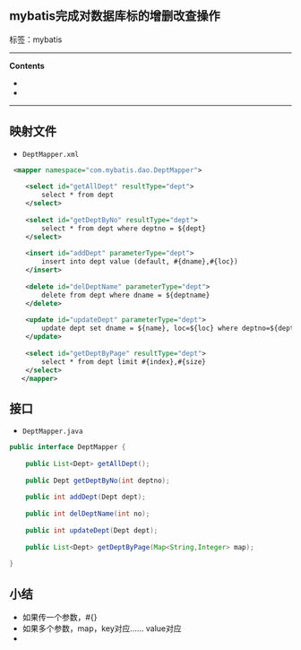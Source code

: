 ## mybatis完成对数据库标的增删改查操作

标签：mybatis

****

**Contents**

- []()
- []()

------

## 映射文件

- `DeptMapper.xml`

```xml
 <mapper namespace="com.mybatis.dao.DeptMapper">
   	 
   	<select id="getAllDept" resultType="dept">
   		select * from dept
   	</select>
   	
   	<select id="getDeptByNo" resultType="dept">
   		select * from dept where deptno = ${dept}
   	</select>
   	
   	<insert id="addDept" parameterType="dept">
   		insert into dept value (default, #{dname},#{loc})
   	</insert>
   	
   	<delete id="delDeptName" parameterType="dept">
   		delete from dept where dname = ${deptname}
   	</delete>
   	
   	<update id="updateDept" parameterType="dept">
   		update dept set dname = ${name}, loc=${loc} where deptno=${deptno}
   	</update>
   	
   	<select id="getDeptByPage" resultType="dept">
   		select * from dept limit #{index},#{size}
   	</select>
   </mapper>
```

## 接口

- `DeptMapper.java`

```java
public interface DeptMapper {
	
	public List<Dept> getAllDept();
	
	public Dept getDeptByNo(int deptno);
	
	public int addDept(Dept dept);
	
	public int delDeptName(int no);
	
	public int updateDept(Dept dept);
	
	public List<Dept> getDeptByPage(Map<String,Integer> map);
	
}

```

## 小结

- 如果传一个参数，#{}
- 如果多个参数，map，key对应…… value对应
- 